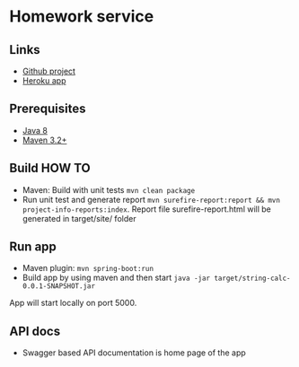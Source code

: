 # Homework service

## Links

* [Github project](https://github.com/yakovlevartem29/homework-service)
* [Heroku app](https://homework-artem.herokuapp.com/)

## Prerequisites
  * [Java 8](https://www.oracle.com/technetwork/java/javase/downloads/jdk8-downloads-2133151.html)
  * [Maven 3.2+](https://maven.apache.org/download.cgi)

## Build HOW TO
* Maven: Build with unit tests `mvn clean package`
* Run unit test and generate report `mvn surefire-report:report && mvn project-info-reports:index`.
Report file surefire-report.html will be generated in target/site/ folder

## Run app
* Maven plugin: `mvn spring-boot:run`
* Build app by using maven and then start `java -jar target/string-calc-0.0.1-SNAPSHOT.jar` 

App will start locally on port 5000.

## API docs
* Swagger based API documentation is home page of the app

